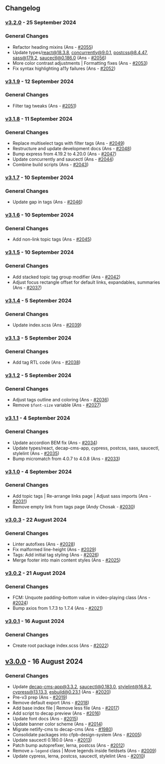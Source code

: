 ## Changelog

### [v3.2.0](https://github.com/cfpb/design-system/compare/v3.1.9...v3.2.0) -  25 September 2024 

### General Changes

- Refactor heading mixins (Ans - [#2055](https://github.com/cfpb/design-system/pull/2055))
- Update types/react@18.3.8, concurrently@9.0.1, postcss@8.4.47, sass@179.2, saucectl@0.186.0 (Ans - [#2056](https://github.com/cfpb/design-system/pull/2056))
- More color contrast adjustments | Formatting fixes (Ans - [#2053](https://github.com/cfpb/design-system/pull/2053))
- Fix syntax highlighting a11y failures (Ans - [#2052](https://github.com/cfpb/design-system/pull/2052))

### [v3.1.9](https://github.com/cfpb/design-system/compare/v3.1.8...v3.1.9) -  12 September 2024 

### General Changes

- Filter tag tweaks (Ans - [#2051](https://github.com/cfpb/design-system/pull/2051))

### [v3.1.8](https://github.com/cfpb/design-system/compare/v3.1.7...v3.1.8) -  11 September 2024 

### General Changes

- Replace multiselect tags with filter tags (Ans - [#2049](https://github.com/cfpb/design-system/pull/2049))
- Restructure and update development docs (Ans - [#2048](https://github.com/cfpb/design-system/pull/2048))
- Bump express from 4.19.2 to 4.20.0 (Ans - [#2047](https://github.com/cfpb/design-system/pull/2047))
- Update concurrently and saucectl (Ans - [#2044](https://github.com/cfpb/design-system/pull/2044))
- Combine build scripts (Ans - [#2043](https://github.com/cfpb/design-system/pull/2043))

### [v3.1.7](https://github.com/cfpb/design-system/compare/v3.1.6...v3.1.7) -  10 September 2024 

### General Changes

- Update gap in tags (Ans - [#2046](https://github.com/cfpb/design-system/pull/2046))

### [v3.1.6](https://github.com/cfpb/design-system/compare/v3.1.5...v3.1.6) -  10 September 2024 

### General Changes

- Add non-link topic tags (Ans - [#2045](https://github.com/cfpb/design-system/pull/2045))

### [v3.1.5](https://github.com/cfpb/design-system/compare/v3.1.4...v3.1.5) -  10 September 2024 

### General Changes

- Add stacked topic tag group modifier (Ans - [#2042](https://github.com/cfpb/design-system/pull/2042))
- Adjust focus rectangle offset for default links, expandables, summaries (Ans - [#2037](https://github.com/cfpb/design-system/pull/2037))

### [v3.1.4](https://github.com/cfpb/design-system/compare/v3.1.3...v3.1.4) -  5 September 2024 

### General Changes

- Update index.scss (Ans - [#2039](https://github.com/cfpb/design-system/pull/2039))

### [v3.1.3](https://github.com/cfpb/design-system/compare/v3.1.2...v3.1.3) -  5 September 2024 

### General Changes

- Add tag RTL code (Ans - [#2038](https://github.com/cfpb/design-system/pull/2038))

### [v3.1.2](https://github.com/cfpb/design-system/compare/v3.1.1...v3.1.2) -  5 September 2024 

### General Changes

- Adjust tags outline and coloring (Ans - [#2036](https://github.com/cfpb/design-system/pull/2036))
- Remove `$font-size` variable (Ans - [#2027](https://github.com/cfpb/design-system/pull/2027))

### [v3.1.1](https://github.com/cfpb/design-system/compare/v3.1.0...v3.1.1) -  4 September 2024 

### General Changes

- Update accordion BEM fix (Ans - [#2034](https://github.com/cfpb/design-system/pull/2034))
- Update types/react, decap-cms-app, cypress, postcss, sass, saucectl, stylelint (Ans - [#2035](https://github.com/cfpb/design-system/pull/2035))
- Bump micromatch from 4.0.7 to 4.0.8 (Ans - [#2033](https://github.com/cfpb/design-system/pull/2033))

### [v3.1.0](https://github.com/cfpb/design-system/compare/v3.0.3...v3.1.0) -  4 September 2024 

### General Changes

- Add topic tags | Re-arrange links page | Adjust sass imports (Ans - [#2031](https://github.com/cfpb/design-system/pull/2031))
- Remove empty link from tags page (Andy Chosak - [#2030](https://github.com/cfpb/design-system/pull/2030))

### [v3.0.3](https://github.com/cfpb/design-system/compare/v3.0.2...v3.0.3) -  22 August 2024 

### General Changes

- Linter autofixes (Ans - [#2028](https://github.com/cfpb/design-system/pull/2028))
- Fix malformed line-height (Ans - [#2029](https://github.com/cfpb/design-system/pull/2029))
- Tags: Add initial tag styling (Ans - [#2026](https://github.com/cfpb/design-system/pull/2026))
- Merge footer into main content styles (Ans - [#2025](https://github.com/cfpb/design-system/pull/2025))

### [v3.0.2](https://github.com/cfpb/design-system/compare/v3.0.1...v3.0.2) -  21 August 2024 

### General Changes

- FCM: Unquote padding-bottom value in video-playing class (Ans - [#2024](https://github.com/cfpb/design-system/pull/2024))
- Bump axios from 1.7.3 to 1.7.4 (Ans - [#2021](https://github.com/cfpb/design-system/pull/2021))

### [v3.0.1](https://github.com/cfpb/design-system/compare/v3.0.0...v3.0.1) -  16 August 2024 

### General Changes

- Create root package index.scss (Ans - [#2022](https://github.com/cfpb/design-system/pull/2022))

## [v3.0.0](https://github.com/cfpb/design-system/compare/v2.0.1...v3.0.0) -  16 August 2024 

### General Changes

- Update decap-cms-app@3.3.2, saucectl@0.183.0, stylelint@16.8.2, cypress@13.13.3, esbuild@0.23.1 (Ans - [#2020](https://github.com/cfpb/design-system/pull/2020))
- Pre-v3 prep (Ans - [#2019](https://github.com/cfpb/design-system/pull/2019))
- Remove default export (Ans - [#2018](https://github.com/cfpb/design-system/pull/2018))
- Add base index file | Remove less file (Ans - [#2017](https://github.com/cfpb/design-system/pull/2017))
- Add script to decap preview (Ans - [#2016](https://github.com/cfpb/design-system/pull/2016))
- Update font docs (Ans - [#2015](https://github.com/cfpb/design-system/pull/2015))
- Update banner color scheme (Ans - [#2014](https://github.com/cfpb/design-system/pull/2014))
- Migrate netlify-cms to decap-cms (Ans - [#1980](https://github.com/cfpb/design-system/pull/1980))
- Consolidate packages into cfpb-design-system (Ans - [#2005](https://github.com/cfpb/design-system/pull/2005))
- Update saucectl 0.180.0 (Ans - [#2013](https://github.com/cfpb/design-system/pull/2013))
- Patch bump autoprefixer, lerna, postcss (Ans - [#2012](https://github.com/cfpb/design-system/pull/2012))
- Remove `a-legend` class | Move legends inside fieldsets (Ans - [#2009](https://github.com/cfpb/design-system/pull/2009))
- Update cypress, lerna, postcss, saucectl, stylelint (Ans - [#2010](https://github.com/cfpb/design-system/pull/2010))
